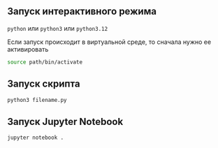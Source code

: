 ## Запуск интерактивного режима

`python` или `python3` или `python3.12`

Если запуск происходит в виртуальной среде, то сначала нужно ее активировать 

```zsh
source path/bin/activate
```

## Запуск скрипта

```zsh
python3 filename.py
```

## Запуск Jupyter Notebook

```zsh
jupyter notebook .
```
